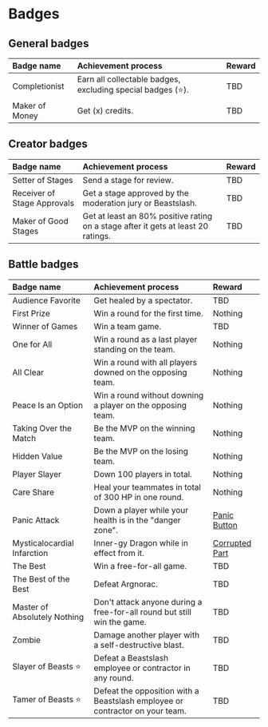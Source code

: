 # Badges
## General badges
<table>
  <thead>
    <tr>
      <th align="left">Badge name</th>
      <th align="left">Achievement process</th>
      <th align="left">Reward</th>
    </tr>
  </thead>
  <tbody>
    <tr>
      <td>Completionist</td>
      <td>Earn all collectable badges, excluding special badges (⭐).</td>
      <td>TBD</td>
    </tr>
    <tr>
      <td>Maker of Money</td>
      <td>Get (x) credits.</td>
      <td>TBD</td>
    </tr>
  </tbody>
</table>

## Creator badges
<table>
  <thead>
    <tr>
      <th align="left">Badge name</th>
      <th align="left">Achievement process</th>
      <th align="left">Reward</th>
    </tr>
  </thead>
  <tbody>
    <tr>
      <td>Setter of Stages</td>
      <td>Send a stage for review.</td>
      <td>TBD</td>
    </tr>
    <tr>
      <td>Receiver of Stage Approvals</td>
      <td>Get a stage approved by the moderation jury or Beastslash.</td>
      <td>TBD</td>
    </tr>
    <tr>
      <td>Maker of Good Stages</td>
      <td>Get at least an 80% positive rating on a stage after it gets at least 20 ratings.</td>
      <td>TBD</td>
    </tr>
  </tbody>
</table>

## Battle badges
<table>
  <thead>
    <tr>
      <th align="left">Badge name</th>
      <th align="left">Achievement process</th>
      <th align="left">Reward</th>
    </tr>
  </thead>
  <tbody>
    <tr>
      <td>Audience Favorite</td>
      <td>Get healed by a spectator.</td>
      <td>TBD</td>
    </tr>
    <tr>
      <td>First Prize</td>
      <td>Win a round for the first time.</td>
      <td>Nothing</td>
    </tr>
    <tr>
      <td>Winner of Games</td>
      <td>Win a team game.</td>
      <td>TBD</td>
    </tr>
    <tr>
      <td>One for All</td>
      <td>Win a round as a last player standing on the team.</td>
      <td>Nothing</td>
    </tr>
    <tr>
      <td>All Clear</td>
      <td>Win a round with all players downed on the opposing team.</td>
      <td>Nothing</td>
    </tr>
    <tr>
      <td>Peace Is an Option</td>
      <td>Win a round without downing a player on the opposing team.</td>
      <td>Nothing</td>
    </tr>
    <tr>
      <td>Taking Over the Match</td>
      <td>Be the MVP on the winning team.</td>
      <td>Nothing</td>
    </tr>
    <tr>
      <td>Hidden Value</td>
      <td>Be the MVP on the losing team.</td>
      <td>Nothing</td>
    </tr>
    <tr>
      <td>Player Slayer</td>
      <td>Down 100 players in total.</td>
      <td>Nothing</td>
    </tr>
    <tr>
      <td>Care Share</td>
      <td>Heal your teammates in total of 300 HP in one round.</td>
      <td>Nothing</td>
    </tr>
    <tr>
      <td>Panic Attack</td>
      <td>Down a player while your health is in the "danger zone".</td>
      <td>
        <a href="ttps://github.com/DemoDemons/design/issues/93">Panic Button</a>
      </td>
    </tr>
    <tr>
      <td>Mysticalocardial Infarction</td>
      <td>Inner-gy Dragon while in effect from it.</td>
      <td>
        <a href="https://github.com/DemoDemons/design/issues/94">Corrupted Part</a>
      </td>
    </tr>
    <tr>
      <td>The Best</td>
      <td>Win a free-for-all game.</td>
      <td>TBD</td>
    </tr>
    <tr>
      <td>The Best of the Best</td>
      <td>Defeat Argnorac.</td>
      <td>TBD</td>
    </tr>
    <tr>
      <td>Master of Absolutely Nothing</td>
      <td>Don't attack anyone during a free-for-all round but still win the game.</td>
      <td>TBD</td>
    </tr>
    <tr>
      <td>Zombie</td>
      <td>Damage another player with a self-destructive blast.</td>
      <td>TBD</td>
    </tr>
    <tr>
      <td>Slayer of Beasts ⭐</td>
      <td>Defeat a Beastslash employee or contractor in any round.</td>
      <td>TBD</td>
    </tr>
    <tr>
      <td>Tamer of Beasts ⭐</td>
      <td>Defeat the opposition with a Beastslash employee or contractor on your team.</td>
      <td>TBD</td>
    </tr>
  </tbody>
</table>
